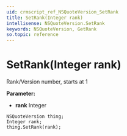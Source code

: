 ```yaml
---
uid: crmscript_ref_NSQuoteVersion_SetRank
title: SetRank(Integer rank)
intellisense: NSQuoteVersion.SetRank
keywords: NSQuoteVersion, GetRank
so.topic: reference
---
```


# SetRank(Integer rank)

Rank/Version number, starts at 1

**Parameter:** 
* **rank** Integer

```crmscript
NSQuoteVersion thing;
Integer rank;
thing.SetRank(rank);
```

